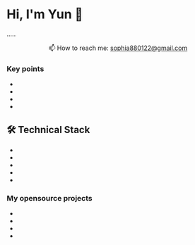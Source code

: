 # Hi, I'm Yun 👋
.....


<p align='center'>
   📫 How to reach me: <a href='mailto:sophia880122@gmail.com'>sophia880122@gmail.com</a>
</p>


### Key points
*  
*   
*   
*   

## 🛠 Technical Stack
*   
*   
*   
*   
*   

### My opensource projects

*   
*   
*   
*   

